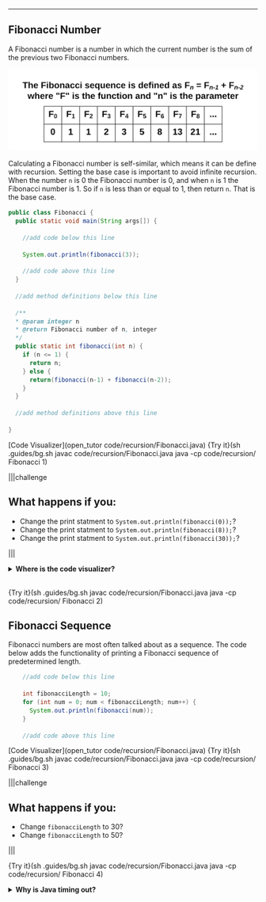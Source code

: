 ----------

## Fibonacci Number

A Fibonacci number is a number in which the current number is the sum of the previous two Fibonacci numbers.

![Fibonacci Sequence](.guides/img/fibonacci.png)

Calculating a Fibonacci number is self-similar, which means it can be define with recursion. Setting the base case is important to avoid infinite recursion. When the number `n` is 0 the Fibonacci number is 0, and when `n` is 1 the Fibonacci number is 1. So if `n` is less than or equal to 1, then return `n`. That is the base case.

```java
public class Fibonacci {
  public static void main(String args[]) {
    
    //add code below this line

    System.out.println(fibonacci(3));

    //add code above this line
  }
  
  //add method definitions below this line
  
  /**
  * @param integer n
  * @return Fibonacci number of n, integer
  */
  public static int fibonacci(int n) {
    if (n <= 1) {
      return n;
    } else {
      return(fibonacci(n-1) + fibonacci(n-2));
    }
  }
  
  //add method definitions above this line

}
```

[Code Visualizer](open_tutor code/recursion/Fibonacci.java)
{Try it}(sh .guides/bg.sh javac code/recursion/Fibonacci.java java -cp code/recursion/ Fibonacci 1)

|||challenge
## What happens if you:
* Change the print statment to `System.out.println(fibonacci(0));`?
* Change the print statment to `System.out.println(fibonacci(8));`?
* Change the print statment to `System.out.println(fibonacci(30));`?

|||

<details>
  <summary><strong>Where is the code visualizer?</strong></summary>
  The code visualizer will only step through your code 1,000 times. These recursive functions exceed this limit and generate an error message. Because of this, the code visualizer was removed.
</details><br>

{Try it}(sh .guides/bg.sh javac code/recursion/Fibonacci.java java -cp code/recursion/ Fibonacci 2)

## Fibonacci Sequence

Fibonacci numbers are most often talked about as a sequence. The code below adds the functionality of printing a Fibonacci sequence of predetermined length.

```java
    //add code below this line

    int fibonacciLength = 10;
    for (int num = 0; num < fibonacciLength; num++) {
      System.out.println(fibonacci(num));
    }

    //add code above this line
```

[Code Visualizer](open_tutor code/recursion/Fibonacci.java)
{Try it}(sh .guides/bg.sh javac code/recursion/Fibonacci.java java -cp code/recursion/ Fibonacci 3)

|||challenge
## What happens if you:
* Change `fibonacciLength` to 30?
* Change `fibonacciLength` to 50?

|||

{Try it}(sh .guides/bg.sh javac code/recursion/Fibonacci.java java -cp code/recursion/ Fibonacci 4)

<details>
  <summary><strong>Why is Java timing out?</strong></summary>
  The code written above is terribly inefficient. Each time through the loop, Java is calculating the same Fibonacci numbers again and again. When <code>num</code> is 1, Java calculates the Fibonacci numbers for 0 and 1. When <code>num</code> is 2, Java is calculating the Fibonacci numbers for 0, 1, and 2. Once <code>num</code> becomes large enough, it becomes too much work for Java to have to recalculate these large numbers over and over again. There is a more efficient way to do this by using a data structure called a hash table. The idea is to store previously calculated Fibonacci numbers in the hash table. So instead of recalculating the same numbers again and again, you can get these numbers from the hash table. If a Fibonacci number is not in the hash table, then calculate it and add it to the hash table. Data structures are a bit beyond the scope of these lessons, but here is the code of a more efficient way to calculate and print the Fibonacci sequence. Copy and paste the code below into the IDE if you want to run it.

  ```java
  fibcache = {} #dictionary of Fibonacci numbers

  def fibonacci(n):
      """Check to see if a Fibonacci number has been calculated (in the dictionary).
      If not, add it to the dictionary and return it.
      If yes, return the number from the dictionary."""
      if n not in fibcache.keys():
          fibcache[n] = _fibonacci(n)
      return fibcache[n]

  def _fibonacci(n):
      """Calculate Fibonacci number"""
      if n <= 1:
          return n
      else:
          fib = fibonacci(n-1) + fibonacci(n-2)
          return fib
      
  fibonacci_length = 90
  for num in range(fibonacci_length):
      print(fibonacci(num))
  ```
  
</details>